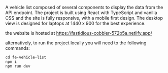 A vehicle list composed of several components to display the data from the API endpoint.
The project is built using React with TypeScript and vanilla CSS and the site is fully responsive, with a mobile first design. The desktop view is designed for laptops at 1440 x 900 for the best experience.

the website is hosted at https://fastidious-cobbler-572b5a.netlify.app/

alternatively, to run the project locally you will need to the following commands:

```
cd fe-vehicle-list
npm i
npm run dev
```
